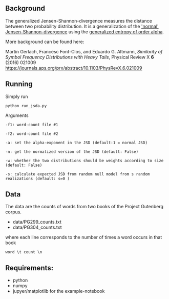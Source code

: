 ## Background

The generalized Jensen-Shannon-divergence measures the distance between two probability distribution.
It is a generalization of the  ['normal' Jensen-Shannon-divergence](https://en.wikipedia.org/wiki/Jensen%E2%80%93Shannon_divergence) using the [generalized entropy of order alpha](https://en.wikipedia.org/wiki/Tsallis_entropy).

More background can be found here:

Martin Gerlach, Francesc Font-Clos, and Eduardo G. Altmann, 
*Similarity of Symbol Frequency Distributions with Heavy Tails*, Physical Review X **6** (2016) 021009
https://journals.aps.org/prx/abstract/10.1103/PhysRevX.6.021009



## Running
Simply run 

    python run_jsda.py

Arguments

    -f1: word-count file #1

    -f2: word-count file #2

    -a: set the alpha-exponent in the JSD (default:1 = normal JSD)

    -n: get the normalized version of the JSD (default: False)

    -w: whether the two distributions should be weights according to size (default: False)

    -s: calculate expected JSD from random null model from s random realizations (default: s=0 )



## Data

The data are the counts of words from two books of the Project Gutenberg corpus.
- data/PG299_counts.txt
- data/PG304_counts.txt

where each line corresponds to the number of times a word occurs in that book

    word \t count \n




## Requirements:
- python
- numpy
- jupyer/matplotlib for the example-notebook